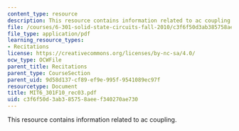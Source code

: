 ```yaml
---
content_type: resource
description: This resource contains information related to ac coupling.
file: /courses/6-301-solid-state-circuits-fall-2010/c3f6f50d3ab385758aeef340270ae730_MIT6_301F10_rec03.pdf
file_type: application/pdf
learning_resource_types:
- Recitations
license: https://creativecommons.org/licenses/by-nc-sa/4.0/
ocw_type: OCWFile
parent_title: Recitations
parent_type: CourseSection
parent_uid: 9d58d137-cf89-ef9e-995f-9541089ec97f
resourcetype: Document
title: MIT6_301F10_rec03.pdf
uid: c3f6f50d-3ab3-8575-8aee-f340270ae730
---
```

This resource contains information related to ac coupling.